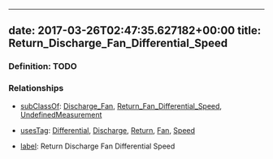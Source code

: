 
---
date: 2017-03-26T02:47:35.627182+00:00
title: Return_Discharge_Fan_Differential_Speed
---
### Definition: TODO

### Relationships

* [subClassOf](http://www.w3.org/2000/01/rdf-schema#subClassOf): [Discharge_Fan](https://brickschema.org/schema/1.0/Brick#Discharge_Fan), [Return_Fan_Differential_Speed](https://brickschema.org/schema/1.0/Brick#Return_Fan_Differential_Speed), [UndefinedMeasurement](https://brickschema.org/schema/1.0/Brick#UndefinedMeasurement)

* [usesTag](https://brickschema.org/schema/1.0/BrickFrame#usesTag): [Differential](https://brickschema.org/schema/1.0/BrickTag#Differential), [Discharge](https://brickschema.org/schema/1.0/BrickTag#Discharge), [Return](https://brickschema.org/schema/1.0/BrickTag#Return), [Fan](https://brickschema.org/schema/1.0/BrickTag#Fan), [Speed](https://brickschema.org/schema/1.0/BrickTag#Speed)

* [label](http://www.w3.org/2000/01/rdf-schema#label): Return Discharge Fan Differential Speed

